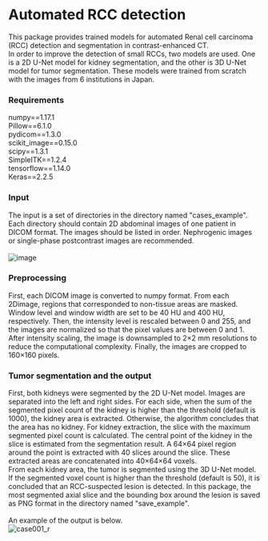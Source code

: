 # Automated RCC detection

This package provides trained models for automated Renal cell carcinoma (RCC) detection and segmentation in contrast-enhanced CT. <br>
In order to improve the detection of small RCCs, two models are used. One is a 2D U-Net model for kidney segmentation, and the other is 3D U-Net model for tumor segmentation. These models were trained from scratch with the images from 6 institutions in Japan. <br>

### Requirements  
numpy==1.17.1 <br>
Pillow==6.1.0 <br>
pydicom==1.3.0 <br>
scikit_image==0.15.0 <br>
scipy==1.3.1 <br>
SimpleITK==1.2.4 <br>
tensorflow==1.14.0 <br>
Keras==2.2.5 <br>

### Input 
The input is a set of directories in the directory named "cases_example". Each directory should contain 2D abdominal images of one patient in DICOM format. The images should be listed in order. Nephrogenic images or single-phase postcontrast images are recommended.<br>
<br>
![image](https://user-images.githubusercontent.com/87745605/149058762-1c5dee06-cf1d-42e0-8575-405f1587df5c.png)

### Preprocessing
First, each DICOM image is converted to numpy format. From each 2Dimage, regions that corresponded to non-tissue areas are masked. Window level and window width are set to be 40 HU and 400 HU, respectively. Then, the intensity level is rescaled between 0 and 255, and the images are normalized so that the pixel values are between 0 and 1. After intensity scaling, the image is downsampled to 2×2 mm resolutions to reduce the computational complexity. Finally, the images are cropped to 160×160 pixels. 

### Tumor segmentation and the output
First, both kidneys were segmented by the 2D U-Net model. Images are separated into the left and right sides. For each side, when the sum of the segmented pixel count of the kidney is higher than the threshold (default is 1000), the kidney area is extracted. Otherwise, the algorithm concludes that the area has no kidney. For kidney extraction, the slice with the maximum segmented pixel count is calculated. The central point of the kidney in the slice is estimated from the segmentation result. A 64×64 pixel region around the point is extracted with 40 slices around the slice. These extracted areas are concatenated into 40×64×64 voxels.<br> 
From each kidney area, the tumor is segmented using the 3D U-Net model. If the segmented voxel count is higher than the threshold (default is 50), it is concluded that an RCC-suspected lesion is detected. In this package, the most segmented axial slice and the bounding box around the lesion is saved  as PNG format in the directory named "save_example".<br>
<br>
An example of the output is below. <br>
![case001_r](https://user-images.githubusercontent.com/87745605/148885263-f9183ee7-145b-4f39-9627-5c0f850ee1de.png)
